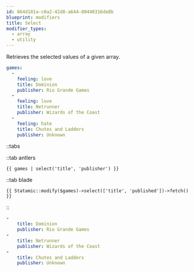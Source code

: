 ```yaml
---
id: 864d101a-c0a2-42d8-a644-80440316de8b
blueprint: modifiers
title: Select
modifier_types:
  - array
  - utility
---
```

Retrieves the selected values of a given array.

```yaml
games:
  -
    feeling: love
    title: Dominion
    publisher: Rio Grande Games
  -
    feeling: love
    title: Netrunner
    publisher: Wizards of the Coast
  -
    feeling: hate
    title: Chutes and Ladders
    publisher: Unknown
```

::tabs

::tab antlers
```antlers
{{ games | select('title', 'publisher') }}
```
::tab blade
```blade
{{ Statamic::modify($games)->select(['title', 'published'])->fetch() }}
```
::

```yaml
-
    title: Dominion
    publisher: Rio Grande Games
-
    title: Netrunner
    publisher: Wizards of the Coast
-
    title: Chutes and Ladders
    publisher: Unknown
```
